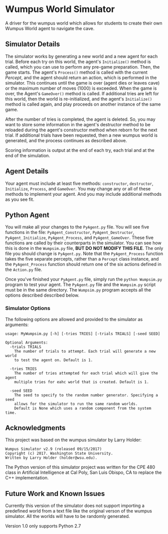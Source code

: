 # Wumpus World Simulator #
A driver for the wumpus world which allows for students to create their own Wumpus World agent to navigate the cave.

## Simulator Details ##
The simulator works by generating a new world and a new agent for each trial.
Before each try on this world, the agent's `Initialize()` method is called, which
you can use to perform any pre-game preparation. Then, the game starts.  The
agent's `Process()` method is called with the current *Percept*, and the agent
should return an action, which is performed in the simulator. This continues
until the game is over (agent dies or leaves cave) or the maximum number of
moves (1000) is exceeded. When the game is over, the Agent's `GameOver()` method
is called. If additional tries are left for this world, then the world is
re-initialized, and the agent's `Initialize()` method is called again, and play
proceeds on another instance of the same game.

After the number of tries is completed, the agent is deleted. So, you may want
to store some information in the agent's destructor method to be reloaded
during the agent's constructor method when reborn for the next trial. If
additional trials have been requested, then a new wumpus world is generated,
and the process continues as described above.

Scoring information is output at the end of each try, each trial and at the end
of the simulation.

## Agent Details ##
Your agent must include at least five methods: `constructor`, `destructor`,
`Initialize`, `Process`, and `GameOver`. You may change any or all of these methods
to implement your agent. And you may include additional methods as you see fit.

## Python Agent ##
You will make all your changes to the `PyAgent.py` file. You will see five
functions in the file: `PyAgent_Constructor`, `PyAgent_Destructor`,
`PyAgent_Initialize`, `PyAgent_Process`, and `PyAgent_GameOver`. These five functions
are called by their counterparts in the simulator.  You can
see how this is done in the `Wumpsim.py` file, **BUT DO NOT MODIFY THIS
FILE**.  The only file you should change is `PyAgent.py`. Note that the
`PyAgent_Process` function takes the five separate percepts, rather than a
`Percept` class instance, and the `PyAgent_Process` function should return one of
the six actions defined in the `Action.py` file.

Once you've finished your `PyAgent.py` file, simply run the `python Wumpsim.py` program
to test your agent. The `PyAgent.py` file and the `Wumpsim.py` script must be
in the same directory. The `Wumpsim.py` program accepts all the options
described described below.

### Simulator Options ### 
The following options are allowed and provided to the simulator as arguments:

```
usage: MyWumpsim.py [-h] [-tries TRIES] [-trials TRIALS] [-seed SEED]

Optional Arguments:
  -trials TRIALS
    The number of trials to attempt. Each trial will generate a new world
    to test the agent on. Default is 1.
  
  -tries TRIES
    The number of tries attempted for each trial which will give the agent
    multiple tries for eahc world that is created. Default is 1.
  
  -seed SEED
    The seed to specify to the random number generator. Specifying a seed 
    allows for the simulator to run the same random worlds.
    Default is None which uses a random component from the system time.
```

## Acknowledgments ##
This project was based on the wumpus simulator by Larry Holder:

```
Wumpus Simulator v2.9 (released 09/15/2017)
Copyright (c) 2017. Washington State University.
Written by Larry Holder (holder@wsu.edu).
```

The Python version of this simulator project was written for the CPE 480 class in Artificial Intelligence at Cal Poly, San Luis Obispo, CA to replace the C++ implementation.

## Future Work and Known Issues ## 
Currently this version of the simulator does not support importing a predefined world from a text file like the original verson of the wumpus simulator. All the worlds will have to be randomly generated.

Version 1.0 only supports Python 2.7

